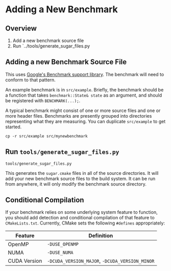 # Adding a New Benchmark

## Overview

1. Add a new benchmark source file
2. Run `../tools/generate_sugar_files.py

## Adding a new Benchmark Source File

This uses [Google's Benchmark support library](github.com/google/benchmark).
The benchmark will need to conform to that pattern.

An example benchmark is in `src/example`.
Briefly, the benchmark should be a function that takes `benchmark::State& state` as an argument, and should be registered with `BENCHMARK(...);`.

A typical benchmark might consist of one or more source files and one or more header files.
Benchmarks are presently grouped into directories representing what they are measuring.
You can duplicate `src/example` to get started.

    cp -r src/example src/mynewbenchmark

## Run `tools/generate_sugar_files.py`

    tools/generate_sugar_files.py

This generates the `sugar.cmake` files in all of the source directories.
It will add your new benchmark source files to the build system.
It can be run from anywhere, it will only modify the benchmark source directory.

## Conditional Compilation

If your benchmark relies on some underlying system feature to function, you should add detection and conditional compilation of that feature to `CMakeLists.txt`. Currently, CMake sets the following `#defines` appropriately:

| Feature | Definition |
|-|-|
| OpenMP | `-DUSE_OPENMP` |
| NUMA | `-DUSE_NUMA` |
| CUDA Version| `-DCUDA_VERSION_MAJOR`, `-DCUDA_VERSION_MINOR` |

